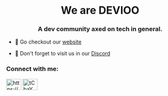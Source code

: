 <h1 align="center">We are DEVIOO</h1>
<h3 align="center">A dev community axed on tech in general.</h3>

- 🔭 Go checkout our [website](https://devioo.com)

- 📘 Don't forget to visit us in our [Discord](https://discord.gg/tCbaYMcExK)

<h3 align="left">Connect with me:</h3>
<p align="left">
<a href="https://www.youtube.com/c/https://www.youtube.com/channel/uctfrv-8-n8m0iimuscj8ikw" target="blank"><img align="center" src="https://raw.githubusercontent.com/rahuldkjain/github-profile-readme-generator/master/src/images/icons/Social/youtube.svg" alt="https://www.youtube.com/channel/uctfrv-8-n8m0iimuscj8ikw" height="30" width="40" /></a>
<a href="https://discord.gg/tCbaYMcExK" target="blank"><img align="center" src="https://raw.githubusercontent.com/rahuldkjain/github-profile-readme-generator/master/src/images/icons/Social/discord.svg" alt="tCbaYMcExK" height="30" width="40" /></a>
</p>
